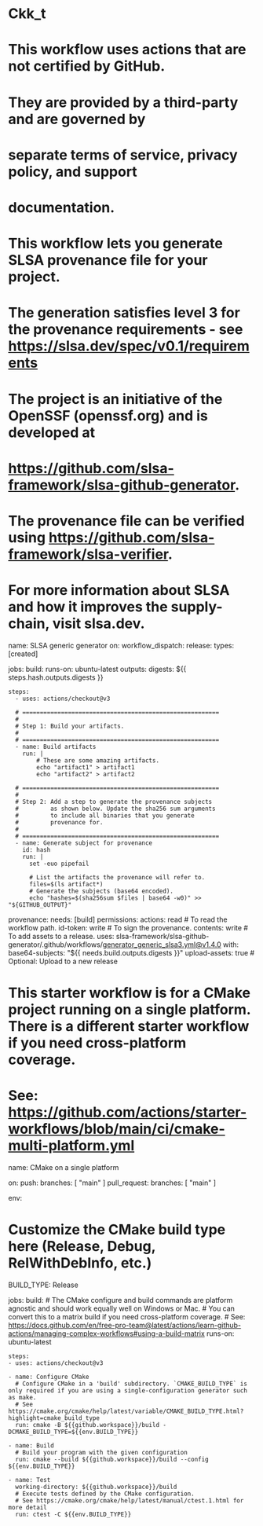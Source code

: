 # Ckk_t


# This workflow uses actions that are not certified by GitHub.
# They are provided by a third-party and are governed by
# separate terms of service, privacy policy, and support
# documentation.

# This workflow lets you generate SLSA provenance file for your project.
# The generation satisfies level 3 for the provenance requirements - see https://slsa.dev/spec/v0.1/requirements
# The project is an initiative of the OpenSSF (openssf.org) and is developed at
# https://github.com/slsa-framework/slsa-github-generator.
# The provenance file can be verified using https://github.com/slsa-framework/slsa-verifier.
# For more information about SLSA and how it improves the supply-chain, visit slsa.dev.

name: SLSA generic generator
on:
  workflow_dispatch:
  release:
    types: [created]

jobs:
  build:
    runs-on: ubuntu-latest
    outputs:
      digests: ${{ steps.hash.outputs.digests }}

    steps:
      - uses: actions/checkout@v3

      # ========================================================
      #
      # Step 1: Build your artifacts.
      #
      # ========================================================
      - name: Build artifacts
        run: |
            # These are some amazing artifacts.
            echo "artifact1" > artifact1
            echo "artifact2" > artifact2

      # ========================================================
      #
      # Step 2: Add a step to generate the provenance subjects
      #         as shown below. Update the sha256 sum arguments
      #         to include all binaries that you generate
      #         provenance for.
      #
      # ========================================================
      - name: Generate subject for provenance
        id: hash
        run: |
          set -euo pipefail

          # List the artifacts the provenance will refer to.
          files=$(ls artifact*)
          # Generate the subjects (base64 encoded).
          echo "hashes=$(sha256sum $files | base64 -w0)" >> "${GITHUB_OUTPUT}"

  provenance:
    needs: [build]
    permissions:
      actions: read   # To read the workflow path.
      id-token: write # To sign the provenance.
      contents: write # To add assets to a release.
    uses: slsa-framework/slsa-github-generator/.github/workflows/generator_generic_slsa3.yml@v1.4.0
    with:
      base64-subjects: "${{ needs.build.outputs.digests }}"
      upload-assets: true # Optional: Upload to a new release




# This starter workflow is for a CMake project running on a single platform. There is a different starter workflow if you need cross-platform coverage.
# See: https://github.com/actions/starter-workflows/blob/main/ci/cmake-multi-platform.yml
name: CMake on a single platform

on:
  push:
    branches: [ "main" ]
  pull_request:
    branches: [ "main" ]

env:
  # Customize the CMake build type here (Release, Debug, RelWithDebInfo, etc.)
  BUILD_TYPE: Release

jobs:
  build:
    # The CMake configure and build commands are platform agnostic and should work equally well on Windows or Mac.
    # You can convert this to a matrix build if you need cross-platform coverage.
    # See: https://docs.github.com/en/free-pro-team@latest/actions/learn-github-actions/managing-complex-workflows#using-a-build-matrix
    runs-on: ubuntu-latest

    steps:
    - uses: actions/checkout@v3

    - name: Configure CMake
      # Configure CMake in a 'build' subdirectory. `CMAKE_BUILD_TYPE` is only required if you are using a single-configuration generator such as make.
      # See https://cmake.org/cmake/help/latest/variable/CMAKE_BUILD_TYPE.html?highlight=cmake_build_type
      run: cmake -B ${{github.workspace}}/build -DCMAKE_BUILD_TYPE=${{env.BUILD_TYPE}}

    - name: Build
      # Build your program with the given configuration
      run: cmake --build ${{github.workspace}}/build --config ${{env.BUILD_TYPE}}

    - name: Test
      working-directory: ${{github.workspace}}/build
      # Execute tests defined by the CMake configuration.
      # See https://cmake.org/cmake/help/latest/manual/ctest.1.html for more detail
      run: ctest -C ${{env.BUILD_TYPE}}

